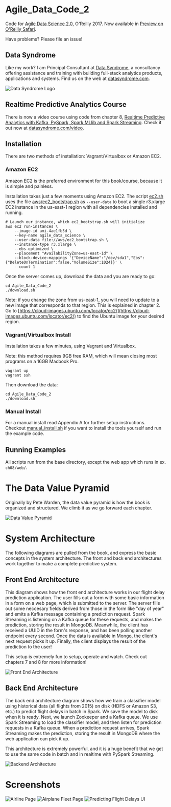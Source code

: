 # Agile_Data_Code_2

Code for [Agile Data Science 2.0](http://shop.oreilly.com/product/0636920051619.do), O'Reilly 2017. Now available in [Preview on O'Reilly Safari](https://www.safaribooksonline.com/library/view/agile-data-science/9781491960103/).

Have problems? Please file an issue!

## Data Syndrome

Like my work? I am Principal Consultant at [Data Syndrome](http://datasyndrome.com), a consultancy offering assistance and training with building full-stack analytics products, applications and systems. Find us on the web at [datasyndrome.com](http://datasyndrome.com).

![Data Syndrome Logo](images/data_syndrome_logo.png)

## Realtime Predictive Analytics Course

There is now a video course using code from chapter 8, [Realtime Predictive Analytics with Kafka, PySpark, Spark MLlib and Spark Streaming](http://datasyndrome.com/video). Check it out now at [datasyndrome.com/video](http://datasyndrome.com/video).

## Installation

There are two methods of installation: Vagrant/Virtualbox or Amazon EC2.

### Amazon EC2

Amazon EC2 is the preferred environment for this book/course, because it is simple and painless.

Installation takes just a few moments using Amazon EC2. The script [ec2.sh](ec2.sh) uses the file [aws/ec2_bootstrap.sh](aws/ec2_bootstrap.sh) as `--user-data` to boot a single r3.xlarge EC2 instance in the us-east-1 region with all dependencies installed and running.

```
# Launch our instance, which ec2_bootstrap.sh will initialize
aws ec2 run-instances \
    --image-id ami-4ae1fb5d \
    --key-name agile_data_science \
    --user-data file://aws/ec2_bootstrap.sh \
    --instance-type r3.xlarge \
    --ebs-optimized \
    --placement "AvailabilityZone=us-east-1d" \
    --block-device-mappings '{"DeviceName":"/dev/sda1","Ebs":{"DeleteOnTermination":false,"VolumeSize":1024}}' \
    --count 1
```



Once the server comes up, download the data and you are ready to go:

```
cd Agile_Data_Code_2
./download.sh
```

Note: if you change the zone from us-east-1, you will need to update to a new image that corresponds to that region. This is explained in chapter 2. Go to [https://cloud-images.ubuntu.com/locator/ec2/](https://cloud-images.ubuntu.com/locator/ec2/) to find the Ubuntu image for your desired region.

### Vagrant/Virtualbox Install

Installation takes a few minutes, using Vagrant and Virtualbox. 

Note: this method requires 9GB free RAM, which will mean closing most programs on a 16GB Macbook Pro.

```
vagrant up
vagrant ssh
```

Then download the data:

```
cd Agile_Data_Code_2
./download.sh
```

### Manual Install

For a manual install read Appendix A for further setup instructions. Checkout [manual_install.sh](manual_install.sh) if you want to install the tools yourself and run the example code. 

## Running Examples

All scripts run from the base directory, except the web app which runs in ex. `ch08/web/`.

# The Data Value Pyramid

Originally by Pete Warden, the data value pyramid is how the book is organized and structured. We climb it as we go forward each chapter.

![Data Value Pyramid](images/climbing_the_pyramid_chapter_intro.png)

# System Architecture

The following diagrams are pulled from the book, and express the basic concepts in the system architecture. The front and back end architectures work together to make a complete predictive system.

## Front End Architecture

This diagram shows how the front end architecture works in our flight delay prediction application. The user fills out a form with some basic information in a form on a web page, which is submitted to the server. The server fills out some neccesary fields derived from those in the form like "day of year" and emits a Kafka message containing a prediction request. Spark Streaming is listening on a Kafka queue for these requests, and makes the prediction, storing the result in MongoDB. Meanwhile, the client has received a UUID in the form's response, and has been polling another endpoint every second. Once the data is available in Mongo, the client's next request picks it up. Finally, the client displays the result of the prediction to the user! 

This setup is extremely fun to setup, operate and watch. Check out chapters 7 and 8 for more information!

![Front End Architecture](images/front_end_realtime_architecture.png)

## Back End Architecture

The back end architecture diagram shows how we train a classifier model using historical data (all flights from 2015) on disk (HDFS or Amazon S3, etc.) to predict flight delays in batch in Spark. We save the model to disk when it is ready. Next, we launch Zookeeper and a Kafka queue. We use Spark Streaming to load the classifier model, and then listen for prediction requests in a Kafka queue. When a prediction request arrives, Spark Streaming makes the prediction, storing the result in MongoDB where the web application can pick it up.

This architecture is extremely powerful, and it is a huge benefit that we get to use the same code in batch and in realtime with PySpark Streaming.

![Backend Architecture](images/back_end_realtime_architecture.png)

# Screenshots

![Airline Page](images/airline_page_enriched_wikipedia.png)
![Airplane Fleet Page](images/airplanes_page_chart_v1_v2.png)
![Predicting Flight Delays UI](images/predicting_flight_kafka_waiting.png)
